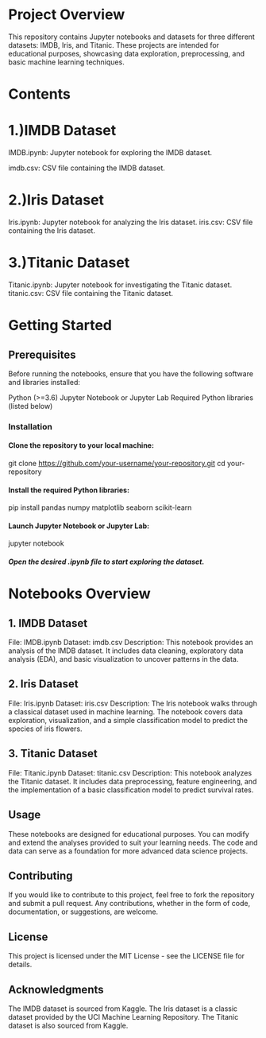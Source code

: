# Project Overview
This repository contains Jupyter notebooks and datasets for three different datasets: IMDB, Iris, and Titanic. These projects are intended for educational purposes, showcasing data exploration, preprocessing, and basic machine learning techniques.

# Contents

# 1.)IMDB Dataset

IMDB.ipynb: Jupyter notebook for exploring the IMDB dataset.

imdb.csv: CSV file containing the IMDB dataset.

# 2.)Iris Dataset
Iris.ipynb: Jupyter notebook for analyzing the Iris dataset.
iris.csv: CSV file containing the Iris dataset.

# 3.)Titanic Dataset
Titanic.ipynb: Jupyter notebook for investigating the Titanic dataset.
titanic.csv: CSV file containing the Titanic dataset.

# Getting Started

## Prerequisites
Before running the notebooks, ensure that you have the following software and libraries installed:

Python (>=3.6)
Jupyter Notebook or Jupyter Lab
Required Python libraries (listed below)

### Installation

#### Clone the repository to your local machine:

git clone https://github.com/your-username/your-repository.git
cd your-repository

#### Install the required Python libraries:

pip install pandas numpy matplotlib seaborn scikit-learn

#### Launch Jupyter Notebook or Jupyter Lab:

jupyter notebook

##### Open the desired .ipynb file to start exploring the dataset.

# Notebooks Overview

## 1. IMDB Dataset
File: IMDB.ipynb
Dataset: imdb.csv
Description: This notebook provides an analysis of the IMDB dataset. It includes data cleaning, exploratory data analysis (EDA), and basic visualization to uncover patterns in the data.

## 2. Iris Dataset
File: Iris.ipynb
Dataset: iris.csv
Description: The Iris notebook walks through a classical dataset used in machine learning. The notebook covers data exploration, visualization, and a simple classification model to predict the species of iris flowers.

## 3. Titanic Dataset
File: Titanic.ipynb
Dataset: titanic.csv
Description: This notebook analyzes the Titanic dataset. It includes data preprocessing, feature engineering, and the implementation of a basic classification model to predict survival rates.

## Usage
These notebooks are designed for educational purposes. You can modify and extend the analyses provided to suit your learning needs. The code and data can serve as a foundation for more advanced data science projects.

## Contributing
If you would like to contribute to this project, feel free to fork the repository and submit a pull request. Any contributions, whether in the form of code, documentation, or suggestions, are welcome.

## License
This project is licensed under the MIT License - see the LICENSE file for details.

## Acknowledgments
The IMDB dataset is sourced from Kaggle.
The Iris dataset is a classic dataset provided by the UCI Machine Learning Repository.
The Titanic dataset is also sourced from Kaggle.

